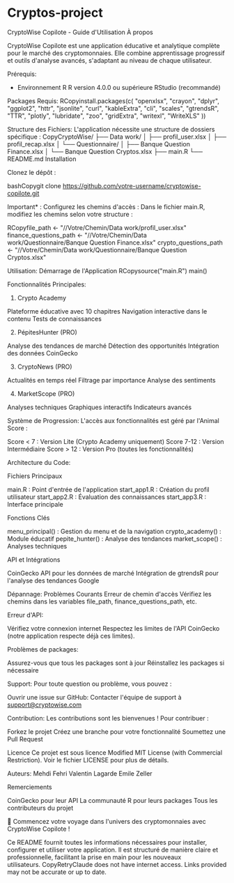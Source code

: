 # Cryptos-project

CryptoWise Copilote - Guide d'Utilisation
À propos

CryptoWise Copilote est une application éducative et analytique complète pour le marché des cryptomonnaies. Elle combine apprentissage progressif et outils d'analyse avancés, s'adaptant au niveau de chaque utilisateur.

Prérequis:
- Environnement R
R version 4.0.0 ou supérieure
RStudio (recommandé)

Packages Requis:
RCopyinstall.packages(c(
  "openxlsx",
  "crayon",
  "dplyr",
  "ggplot2",
  "httr",
  "jsonlite",
  "curl",
  "kableExtra",
  "cli",
  "scales",
  "gtrendsR",
  "TTR",
  "plotly",
  "lubridate",
  "zoo",
  "gridExtra",
  "writexl",
  "WriteXLS"
))

Structure des Fichiers:
L'application nécessite une structure de dossiers spécifique :
CopyCryptoWise/
├── Data work/
│   ├── profil_user.xlsx
│   ├── profil_recap.xlsx
│   └── Questionnaire/
│       ├── Banque Question Finance.xlsx
│       └── Banque Question Cryptos.xlsx
├── main.R
└── README.md
Installation

Clonez le dépôt :

bashCopygit clone https://github.com/votre-username/cryptowise-copilote.git

Important* : Configurez les chemins d'accès :
Dans le fichier main.R, modifiez les chemins selon votre structure :

RCopyfile_path <- "//Votre/Chemin/Data work/profil_user.xlsx"
finance_questions_path <- "//Votre/Chemin/Data work/Questionnaire/Banque Question Finance.xlsx"
crypto_questions_path <- "//Votre/Chemin/Data work/Questionnaire/Banque Question Cryptos.xlsx"

Utilisation:
Démarrage de l'Application
RCopysource("main.R")
main()

Fonctionnalités Principales:

1. Crypto Academy

Plateforme éducative avec 10 chapitres
Navigation interactive dans le contenu
Tests de connaissances

2. PépitesHunter (PRO)

Analyse des tendances de marché
Détection des opportunités
Intégration des données CoinGecko


3. CryptoNews (PRO)

Actualités en temps réel
Filtrage par importance
Analyse des sentiments


4. MarketScope (PRO)

Analyses techniques
Graphiques interactifs
Indicateurs avancés


Système de Progression:
L'accès aux fonctionnalités est géré par l'Animal Score :

Score < 7 : Version Lite (Crypto Academy uniquement)
Score 7-12 : Version Intermédiaire
Score > 12 : Version Pro (toutes les fonctionnalités)

Architecture du Code:

Fichiers Principaux

main.R : Point d'entrée de l'application
start_app1.R : Création du profil utilisateur
start_app2.R : Évaluation des connaissances
start_app3.R : Interface principale

Fonctions Clés

menu_principal() : Gestion du menu et de la navigation
crypto_academy() : Module éducatif
pepite_hunter() : Analyse des tendances
market_scope() : Analyses techniques

API et Intégrations

CoinGecko API pour les données de marché
Intégration de gtrendsR pour l'analyse des tendances Google

Dépannage:
Problèmes Courants
Erreur de chemin d'accès
Vérifiez les chemins dans les variables file_path, finance_questions_path, etc.


Erreur d'API:

Vérifiez votre connexion internet
Respectez les limites de l'API CoinGecko (notre application respecte déjà ces limites). 


Problèmes de packages:

Assurez-vous que tous les packages sont à jour
Réinstallez les packages si nécessaire



Support:
Pour toute question ou problème, vous pouvez :

Ouvrir une issue sur GitHub:
Contacter l'équipe de support à support@cryptowise.com

Contribution:
Les contributions sont les bienvenues ! Pour contribuer :

Forkez le projet
Créez une branche pour votre fonctionnalité
Soumettez une Pull Request

Licence
Ce projet est sous licence Modified MIT License (with Commercial Restriction). Voir le fichier LICENSE pour plus de détails.

Auteurs:
Mehdi Fehri
Valentin Lagarde
Emile Zeller


Remerciements

CoinGecko pour leur API
La communauté R pour leurs packages
Tous les contributeurs du projet


🚀 Commencez votre voyage dans l'univers des cryptomonnaies avec CryptoWise Copilote !

Ce README fournit toutes les informations nécessaires pour installer, configurer et utiliser votre application. Il est structuré de manière claire et professionnelle, facilitant la prise en main pour les nouveaux utilisateurs. CopyRetryClaude does not have internet access. Links provided may not be accurate or up to date.
